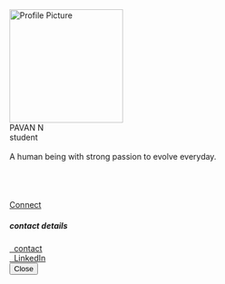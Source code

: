 <html lang="en" dir="ltr"> 
 <head> 
  <meta charset="utf-8"> 
  <meta name="viewport" content="width=device-width, initial-scale=1" initial-scale="1&quot;"> 
  <link href="https://cdn.jsdelivr.net/npm/bootstrap@5.0.0-beta1/dist/css/bootstrap.min.css" rel="stylesheet" integrity="sha384-giJF6kkoqNQ00vy+HMDP7azOuL0xtbfIcaT9wjKHr8RbDVddVHyTfAAsrekwKmP1" crossorigin="anonymous"> 
  <script src="https://cdn.jsdelivr.net/npm/@popperjs/core@2.5.4/dist/umd/popper.min.js" integrity="sha384-q2kxQ16AaE6UbzuKqyBE9/u/KzioAlnx2maXQHiDX9d4/zp8Ok3f+M7DPm+Ib6IU" crossorigin="anonymous"></script> 
  <script src="https://cdn.jsdelivr.net/npm/bootstrap@5.0.0-beta1/dist/js/bootstrap.min.js" integrity="sha384-pQQkAEnwaBkjpqZ8RU1fF1AKtTcHJwFl3pblpTlHXybJjHpMYo79HY3hIi4NKxyj" crossorigin="anonymous"></script> 
  <script src="https://kit.fontawesome.com/577873a0ee.js" crossorigin="anonymous"></script> 
  <link rel="preconnect" href="https://fonts.gstatic.com"> 
  <link href="https://fonts.googleapis.com/css2?family=Markazi+Text:wght@500&amp;display=swap" display="swap&quot;" rel="stylesheet"> 
  <link rel="stylesheet" type="text/css" href="style/style.css"> 
  <title>Portfolio | Pavan Nagesh</title> 
 </head> 
 <body> <!-- Main section --> 
  <div class="row mx-auto"> 
   <div class="main col-sm-11 col-md-12 col-lg-12 mx-auto"> 
    <img src="https://www.instagram.com/pavan01n/?igsh=OGU0MmVlOWVjOQ%3D%3D" alt="Profile Picture" class="profilePic" height="200"> 
    <br> <span class="navbar-brand">PAVAN N</span> 
    <br> <span class="job-title">student</span> 
    <br><span></span> 
    <br> <span class="intro">A human being with strong passion to evolve everyday. </span> 
    <br> 
    <br> <span class="social-stip"> <a target="_blank" href="https://github.com/pavan-nagesh"><i class="fab fa-github fa-2x"></i></a> &nbsp; &nbsp; &nbsp; <a target="_blank" href="https://www.linkedin.com/in/pavannagesh"><i class="fab fa-linkedin fa-2x"></i></a> &nbsp; &nbsp; &nbsp; <a target="_blank" href="https://www.quora.com/profile/pavan-n-01"><i class="fab fa-quora fa-2x"></i></a> &nbsp; &nbsp; &nbsp; <a target="_blank" href="https://www.youtube.com/c/pavannagesh"><i class="fab fa-youtube fa-2x"></i></a> &nbsp; &nbsp; &nbsp; <a target="_blank" href="https://pavan01.blogspot.com/"><i class="fas fa-link fa-2x"></i></a> &nbsp; &nbsp; &nbsp; <a target="_blank" href="https://www.instagram.com/pavan01n/"><i class="fab fa-instagram fa-2x"></i></a> &nbsp; &nbsp; &nbsp; <a target="_blank" href="https://twitter.com/pavannagesh"><i class="fab fa-twitter fa-2x"></i></a> &nbsp; &nbsp; &nbsp;<br><br> </span> 
    <br> <span class="intro"> <a class="connect-button" target="_blank" href="">Connect</a> </span> 
   </div> 
  </div> <!-- Contact Modal --> 
  <div class="modal fade" id="contactModal" tabindex="-1" aria-labelledby="exampleModalLabel" aria-hidden="true"> 
   <div class="modal-dialog modal-dialog-centered"> 
    <div class="modal-content"> 
     <div class="modal-header"> 
      <h5 class="modal-title" id="exampleModalLabel">contact details</h5> 
     </div> 
     <div class="modal-body"> <i class="fas fa-envelope"></i> <a href="mailto:pavannagesh@gmail.com"> &nbsp; contact</a> 
      <br> <i class="fab fa-linkedin"></i> <a target="_blank" href="https://www.linkedin.com/in/pavannagesh"> &nbsp; LinkedIn</a> 
     </div> 
     <div class="modal-footer"> <button type="button" class="btn btn-danger" data-bs-dismiss="modal">Close</button> 
     </div> 
    </div> 
   </div> 
  </div> 
 </body>
</html>